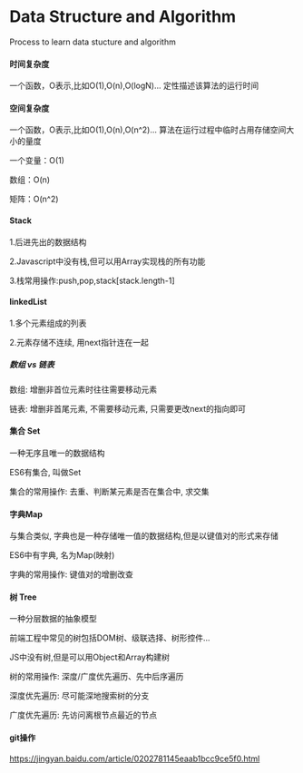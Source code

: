 # Data Structure and Algorithm
Process to learn data stucture and algorithm

#### 时间复杂度
一个函数，O表示,比如O(1),O(n),O(logN)...
定性描述该算法的运行时间

#### 空间复杂度
一个函数，O表示,比如O(1),O(n),O(n^2)...
算法在运行过程中临时占用存储空间大小的量度

一个变量：O(1)

数组：O(n)

矩阵：O(n^2)

#### Stack
1.后进先出的数据结构

2.Javascript中没有栈,但可以用Array实现栈的所有功能

3.栈常用操作:push,pop,stack[stack.length-1]

#### linkedList
1.多个元素组成的列表

2.元素存储不连续, 用next指针连在一起

##### 数组 vs 链表
数组: 增删非首位元素时往往需要移动元素

链表: 增删非首尾元素, 不需要移动元素, 只需要更改next的指向即可

####  集合 Set
一种无序且唯一的数据结构

ES6有集合, 叫做Set

集合的常用操作: 去重、判断某元素是否在集合中, 求交集

#### 字典Map
与集合类似, 字典也是一种存储唯一值的数据结构,但是以键值对的形式来存储

ES6中有字典, 名为Map(映射)

字典的常用操作: 键值对的增删改查

#### 树 Tree
一种分层数据的抽象模型

前端工程中常见的树包括DOM树、级联选择、树形控件...

JS中没有树,但是可以用Object和Array构建树

树的常用操作: 深度/广度优先遍历、先中后序遍历

深度优先遍历: 尽可能深地搜索树的分支

广度优先遍历: 先访问离根节点最近的节点



#### git操作
https://jingyan.baidu.com/article/0202781145eaab1bcc9ce5f0.html





